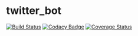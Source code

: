 # twitter_bot
[![Build Status](https://travis-ci.org/Redeagle48/twitter_bot.svg?branch=master)](https://travis-ci.org/Redeagle48/twitter_bot)
[![Codacy Badge](https://api.codacy.com/project/badge/Grade/b039129f235a4f5187799f237a79e1b7)](https://www.codacy.com/app/antoniopereira350/twitter_bot?utm_source=github.com&amp;utm_medium=referral&amp;utm_content=Redeagle48/twitter_bot&amp;utm_campaign=badger)
[![Coverage Status](https://coveralls.io/repos/github/Redeagle48/twitter_bot/badge.svg?branch=master)](https://coveralls.io/github/Redeagle48/twitter_bot?branch=master)